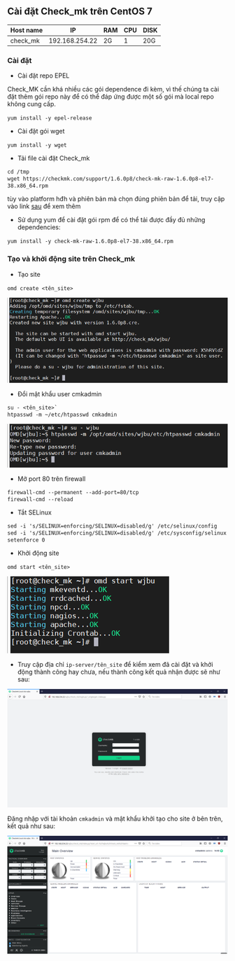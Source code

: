 ## Cài đặt Check_mk trên CentOS 7

| Host name | IP | RAM | CPU | DISK |
| --- | --- | --- | --- | --- |
| check_mk | 192.168.254.22 | 2G | 1 | 20G |

### Cài đặt

- Cài đặt repo EPEL

Check_MK cần khá nhiều các gói dependence đi kèm, vì thế chúng ta cài đặt thêm gói repo này để có thể đáp ứng được một số gói mà local repo không cung cấp.

`yum install -y epel-release`

- Cài đặt gói wget

`yum install -y wget`

- Tải file cài đặt Check_mk

```
cd /tmp
wget https://checkmk.com/support/1.6.0p8/check-mk-raw-1.6.0p8-el7-38.x86_64.rpm
```

tùy vào platform hđh và phiên bản mà chọn đúng phiên bản để tải, truy cập vào link [sau](https://checkmk.com/download.php?) để xem thêm

- Sử dụng yum để cài đặt gói rpm để có thể tải được đầy đủ những dependencies:

`yum install -y check-mk-raw-1.6.0p8-el7-38.x86_64.rpm`

### Tạo và khởi động site trên Check_mk

- Tạo site

`omd create <tên_site>`

<img src="img/06.png">

- Đổi mật khẩu user cmkadmin

```
su - <tên_site>`
htpasswd -m ~/etc/htpasswd cmkadmin
```

<img src="img/07.png">

- Mở port 80 trên firewall

```
firewall-cmd --permanent --add-port=80/tcp
firewall-cmd --reload
```

- Tắt SELinux

```
sed -i 's/SELINUX=enforcing/SELINUX=disabled/g' /etc/selinux/config
sed -i 's/SELINUX=enforcing/SELINUX=disabled/g' /etc/sysconfig/selinux
setenforce 0
```

- Khởi động site

`omd start <tên_site>`

<img src="img/08.png">

- Truy cập địa chỉ `ip-server/tên_site` để kiểm xem đã cài đặt và khởi động thành công hay chưa, nếu thành công kết quả nhận được sẽ như sau:

<img src="img/09.png">

Đăng nhập với tài khoản `cmkadmin` và mật khẩu khởi tạo cho site ở bên trên, kết quả như sau:

<img src="img/10.png">